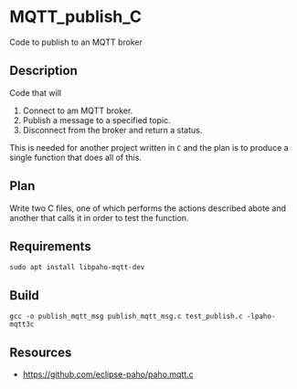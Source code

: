 # MQTT_publish_C

Code to publish to an MQTT broker

## Description

Code that will

1. Connect to am MQTT broker.
1. Publish a message to a specified topic.
1. Disconnect from the broker and return a status.

This is needed for another project written in `C` and the plan is to produce a single function that does all of this.

## Plan

Write two C files, one of which performs the actions described abote and another that calls it in order to test the function.

## Requirements

```text
sudo apt install libpaho-mqtt-dev
```

## Build

```text
gcc -o publish_mqtt_msg publish_mqtt_msg.c test_publish.c -lpaho-mqtt3c
```

## Resources

* <https://github.com/eclipse-paho/paho.mqtt.c>
